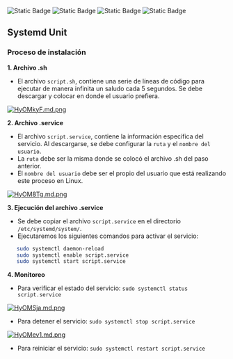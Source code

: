 ![Static Badge](https://img.shields.io/badge/Actividad_%234-green)
![Static Badge](https://img.shields.io/badge/SO1_Secci%C3%B3n_N-2S23-blue)
![Static Badge](https://img.shields.io/badge/Carnet-201908075-red)      ![Static Badge](https://img.shields.io/badge/Estudiante-Juan_José_López_Pérez-red)


## **Systemd Unit**

### Proceso de instalación 

**1. Archivo .sh**
- El archivo `script.sh`, contiene una serie de líneas de código para ejecutar de manera infinita un saludo cada 5 segundos. Se debe descargar y colocar en donde el usuario prefiera.

[![HyOMkyF.md.png](https://iili.io/HyOMkyF.md.png)](https://freeimage.host/i/HyOMkyF)

**2. Archivo .service**
- El archivo `script.service`, contiene la información específica del servicio. Al descargarse, se debe configurar la `ruta` y el `nombre del usuario`.
- La `ruta` debe ser la misma donde se colocó el archivo .sh del paso anterior.
- El `nombre del usuario` debe ser el propio del usuario que está realizando este proceso en Linux.

[![HyOM8Tg.md.png](https://iili.io/HyOM8Tg.md.png)](https://freeimage.host/i/HyOM8Tg)

**3. Ejecución del archivo .service**
- Se debe copiar el archivo `script.service` en el directorio `/etc/systemd/system/`.
- Ejecutaremos los siguientes comandos para activar el servicio:

```bash
   sudo systemctl daemon-reload
   sudo systemctl enable script.service
   sudo systemctl start script.service
```

**4. Monitoreo**
- Para verificar el estado del servicio: `sudo systemctl status script.service`

[![HyOMSja.md.png](https://iili.io/HyOMSja.md.png)](https://freeimage.host/i/HyOMSja)

- Para detener el servicio: `sudo systemctl stop script.service`

[![HyOMev1.md.png](https://iili.io/HyOMev1.md.png)](https://freeimage.host/i/HyOMev1)

- Para reiniciar el servicio: `sudo systemctl restart script.service`
